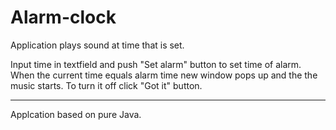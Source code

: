 # Alarm-clock


Application plays sound at time that is set.

Input time in textfield and push "Set alarm" button to set time of alarm. When the current time equals alarm time 
new window pops up and the the music starts. To turn it off click "Got it" button.



-------------------------------------------------------------------

Applcation based on pure Java.
